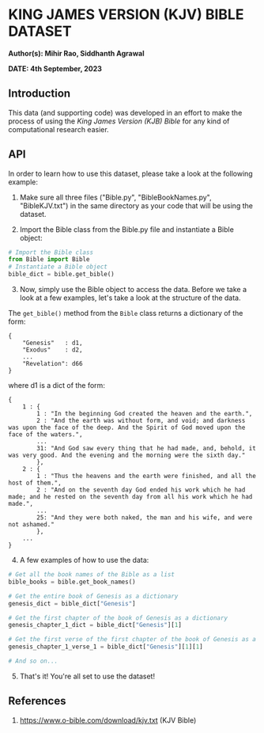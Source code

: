 # KING JAMES VERSION (KJV) BIBLE DATASET

**Author(s): Mihir Rao, Siddhanth Agrawal**

**DATE: 4th September, 2023**

## Introduction

This data (and supporting code) was developed in an effort to make the process of using the *King James Version (KJB) Bible* for any kind of computational research easier.

## API

In order to learn how to use this dataset, please take a look at the following example:

1. Make sure all three files ("Bible.py", "BibleBookNames.py", "BibleKJV.txt") in the same directory as your code that will be using the dataset.

2. Import the Bible class from the Bible.py file and instantiate a Bible object:

```python
# Import the Bible class
from Bible import Bible
# Instantiate a Bible object
bible_dict = bible.get_bible()
```

3. Now, simply use the Bible object to access the data. Before we take a look at a few examples, let's take a look at the structure of the data.

The ```get_bible()``` method from the ```Bible``` class returns a dictionary of the form:

```
{   
    "Genesis"   : d1,
    "Exodus"    : d2,
    ...
    "Revelation": d66
}
```

where d1 is a dict of the form:

```
{
    1 : {
        1 : "In the beginning God created the heaven and the earth.",
        2 : "And the earth was without form, and void; and darkness was upon the face of the deep. And the Spirit of God moved upon the face of the waters.",
        ...
        31: "And God saw every thing that he had made, and, behold, it was very good. And the evening and the morning were the sixth day."
        },
    2 : {
        1 : "Thus the heavens and the earth were finished, and all the host of them.",
        2 : "And on the seventh day God ended his work which he had made; and he rested on the seventh day from all his work which he had made.",
        ...
        25: "And they were both naked, the man and his wife, and were not ashamed."
        },
    ...
}
```

4. A few examples of how to use the data:

```python
# Get all the book names of the Bible as a list
bible_books = bible.get_book_names()

# Get the entire book of Genesis as a dictionary
genesis_dict = bible_dict["Genesis"]

# Get the first chapter of the book of Genesis as a dictionary
genesis_chapter_1_dict = bible_dict["Genesis"][1]

# Get the first verse of the first chapter of the book of Genesis as a string
genesis_chapter_1_verse_1 = bible_dict["Genesis"][1][1]

# And so on...
```

5. That's it! You're all set to use the dataset!

## References

1. https://www.o-bible.com/download/kjv.txt (KJV Bible)
